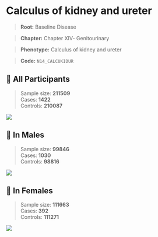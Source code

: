 # Calculus of kidney and ureter

> **Root:** Baseline Disease  

> **Chapter:** Chapter XIV- Genitourinary  

> **Phenotype:** Calculus of kidney and ureter  

> **Code:** `N14_CALCUKIDUR`

## 🧪 All Participants  
> Sample size: **211509**  
> Cases: **1422**  
> Controls: **210087**
<img src="/Disease/Figures/ALL/Baseline/N14_CALCUKIDUR.png"/>
<CsvTable src="/public/Disease/Data/ALL/Baseline/LG_N14_CALCUKIDUR.csv" label="🔍 View full results" />

## 👨 In Males  
> Sample size: **99846**  
> Cases: **1030**  
> Controls: **98816**
<img src="/Disease/Figures/Male/Baseline/N14_CALCUKIDUR.png"/>
<CsvTable src="/public/Disease/Data/Male/Baseline/LG_N14_CALCUKIDUR.csv" label="🔍 View full results" />

## 👩 In Females  
> Sample size: **111663**  
> Cases: **392**  
> Controls: **111271**
<img src="/Disease/Figures/Female/Baseline/N14_CALCUKIDUR.png"/>
<CsvTable src="/public/Disease/Data/Female/Baseline/LG_N14_CALCUKIDUR.csv" label="🔍 View full results" />
